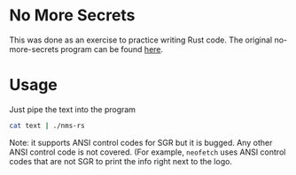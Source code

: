 No More Secrets
===

This was done as an exercise to practice writing Rust code. The original
no-more-secrets program can be found [here](https://github.com/bartobri/no-more-secrets).

Usage
===

Just pipe the text into the program
```sh
cat text | ./nms-rs
```
Note: it supports ANSI control codes for SGR but it is bugged. Any other ANSI
control code is not covered. (For example, `neofetch` uses ANSI control codes
that are not SGR to print the info right next to the logo.
